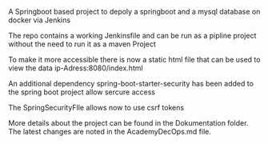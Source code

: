 A Springboot based project to depoly a springboot and a mysql database on docker via Jenkins

The repo contains a working Jenkinsfile and can be run as a pipline project without the need to run it as a maven Project

To make it more accessible there is now a static html file that can be used to view the data   ip-Adress:8080/index.html

An additional dependency  <artifactId>spring-boot-starter-security</artifactId> has been added to the spring boot project allow sercure access

The SpringSecurityFIle allows now to use csrf tokens

More details about the project can be found in the Dokumentation folder.</br>
The latest changes are noted in the AcademyDecOps.md file. 

